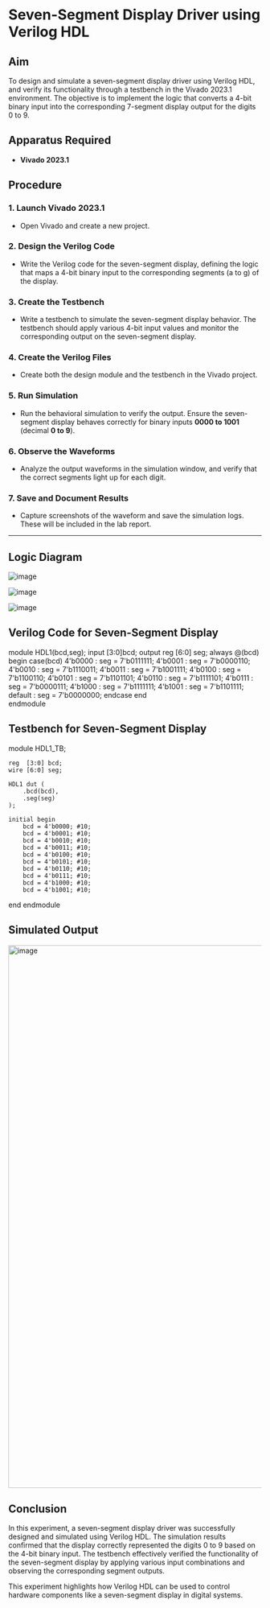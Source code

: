 # Seven-Segment Display Driver using Verilog HDL

## Aim  
To design and simulate a seven-segment display driver using Verilog HDL, and verify its functionality through a testbench in the Vivado 2023.1 environment. The objective is to implement the logic that converts a 4-bit binary input into the corresponding 7-segment display output for the digits 0 to 9.

## Apparatus Required  
- **Vivado 2023.1**  

## Procedure  

### 1. Launch Vivado 2023.1  
- Open Vivado and create a new project.  

### 2. Design the Verilog Code  
- Write the Verilog code for the seven-segment display, defining the logic that maps a 4-bit binary input to the corresponding segments (a to g) of the display.  

### 3. Create the Testbench  
- Write a testbench to simulate the seven-segment display behavior. The testbench should apply various 4-bit input values and monitor the corresponding output on the seven-segment display.  

### 4. Create the Verilog Files  
- Create both the design module and the testbench in the Vivado project.  

### 5. Run Simulation  
- Run the behavioral simulation to verify the output. Ensure the seven-segment display behaves correctly for binary inputs **0000 to 1001** (decimal **0 to 9**).  

### 6. Observe the Waveforms  
- Analyze the output waveforms in the simulation window, and verify that the correct segments light up for each digit.  

### 7. Save and Document Results  
- Capture screenshots of the waveform and save the simulation logs. These will be included in the lab report.  

---
## Logic Diagram

![image](https://github.com/user-attachments/assets/e561cdb5-b1b0-42d0-94f5-e1efaec9704c)

![image](https://github.com/user-attachments/assets/dc32254e-f88d-471a-a2ba-e4ec5eb3fc11)

![image](https://github.com/user-attachments/assets/a8a8921e-0a37-4697-86d8-0c43cd8aef5a)

## Verilog Code for Seven-Segment Display  

module HDL1(bcd,seg);
    input [3:0]bcd;
    output reg [6:0] seg;
    always @(bcd)
    begin 
     case(bcd)
        4'b0000 : seg = 7'b0111111;
        4'b0001 : seg = 7'b0000110;
        4'b0010 : seg = 7'b1110011;
        4'b0011 : seg = 7'b1001111;
        4'b0100 : seg = 7'b1100110;
        4'b0101 : seg = 7'b1101101;
        4'b0110 : seg = 7'b1111101;
        4'b0111 : seg = 7'b0000111;
        4'b1000 : seg = 7'b1111111;
        4'b1001 : seg = 7'b1101111;
        default : seg = 7'b0000000;
      endcase
   end  
endmodule

## Testbench for Seven-Segment Display

module HDL1_TB;

    reg  [3:0] bcd;        
    wire [6:0] seg;        
   
    HDL1 dut (
        .bcd(bcd),
        .seg(seg)
    );

    initial begin
        bcd = 4'b0000; #10;
        bcd = 4'b0001; #10;
        bcd = 4'b0010; #10;
        bcd = 4'b0011; #10;
        bcd = 4'b0100; #10;
        bcd = 4'b0101; #10;
        bcd = 4'b0110; #10;
        bcd = 4'b0111; #10;
        bcd = 4'b1000; #10;
        bcd = 4'b1001; #10;
end
endmodule

## Simulated Output

<img width="1919" height="1079" alt="image" src="https://github.com/user-attachments/assets/ca817150-3f90-4570-bf83-6e35907f9687" />

## Conclusion
In this experiment, a seven-segment display driver was successfully designed and simulated using Verilog HDL. The simulation results confirmed that the display correctly represented the digits 0 to 9 based on the 4-bit binary input. The testbench effectively verified the functionality of the seven-segment display by applying various input combinations and observing the corresponding segment outputs.

This experiment highlights how Verilog HDL can be used to control hardware components like a seven-segment display in digital systems.
